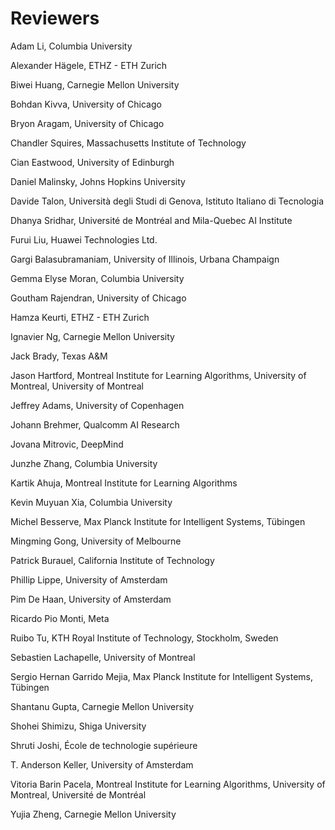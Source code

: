 # Reviewers

Adam Li, Columbia University

Alexander Hägele, ETHZ - ETH Zurich

Biwei Huang, Carnegie Mellon University

Bohdan Kivva, University of Chicago

Bryon Aragam, University of Chicago

Chandler Squires, Massachusetts Institute of Technology

Cian Eastwood, University of Edinburgh

Daniel Malinsky, Johns Hopkins University

Davide Talon, Università degli Studi di Genova, Istituto Italiano di Tecnologia

Dhanya Sridhar, Université de Montréal and Mila-Quebec AI Institute

Furui Liu, Huawei Technologies Ltd.

Gargi Balasubramaniam, University of Illinois, Urbana Champaign

Gemma Elyse Moran, Columbia University

Goutham Rajendran, University of Chicago

Hamza Keurti, ETHZ - ETH Zurich

Ignavier Ng, Carnegie Mellon University

Jack Brady, Texas A&M

Jason Hartford, Montreal Institute for Learning Algorithms, University of Montreal, University of Montreal

Jeffrey Adams, University of Copenhagen

Johann Brehmer, Qualcomm AI Research

Jovana Mitrovic, DeepMind

Junzhe Zhang, Columbia University

Kartik Ahuja, Montreal Institute for Learning Algorithms

Kevin Muyuan Xia, Columbia University

Michel Besserve, Max Planck Institute for Intelligent Systems, Tübingen

Mingming Gong, University of Melbourne

Patrick Burauel, California Institute of Technology

Phillip Lippe, University of Amsterdam

Pim De Haan, University of Amsterdam

Ricardo Pio Monti, Meta

Ruibo Tu, KTH Royal Institute of Technology, Stockholm, Sweden

Sebastien Lachapelle, University of Montreal

Sergio Hernan Garrido Mejia, Max Planck Institute for Intelligent Systems, Tübingen

Shantanu Gupta, Carnegie Mellon University

Shohei Shimizu, Shiga University

Shruti Joshi, École de technologie supérieure

T. Anderson Keller, University of Amsterdam

Vitoria Barin Pacela, Montreal Institute for Learning Algorithms, University of Montreal, Université de Montréal

Yujia Zheng, Carnegie Mellon University


